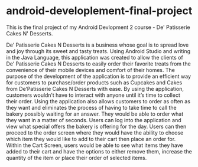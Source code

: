 # android-developlement-final-project
This is the final project of my Android Devlopment 2 course - De' Patisserie Cakes N' Desserts.

 
De’ Patisserie Cakes N Desserts is a business whose goal is to spread love and joy 
through its sweet and tasty treats. Using Android Studio and writing in the Java Language, 
this application was created to allow the clients of De’ Patisserie Cakes N Desserts to easily 
order their favorite treats from the convenience of their mobile devices and comfort of their 
homes. 
The purpose of the development of the application is to provide an efficient way for 
customers to purchase/order products such as Cupcakes and Cakes from De’Patisserie 
Cakes N Desserts with ease. By using the application, customers wouldn’t have to interact 
with anyone until it’s time to collect their order. Using the application also allows customers 
to order as often as they want and eliminates the process of having to take time to call the 
bakery possibly waiting for an answer. They would be able to order what they want in a 
matter of seconds. Users can log into the application and view what special offers the 
bakery is offering for the day. Users can then proceed to the order screen where they would 
have the ability to choose which item they would like to add to their cart then place an order 
for. Within the Cart Screen, users would be able to see what items they have added to their 
cart and have the options to either remove them, increase the quantity of the item or place 
their order of selected items. 
